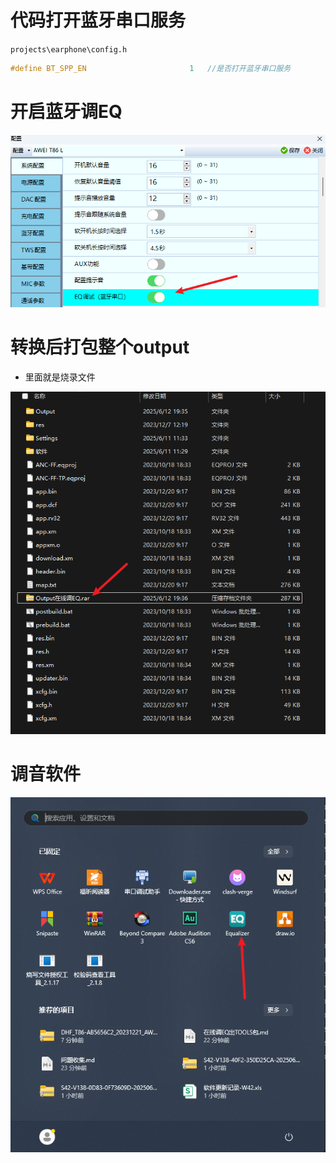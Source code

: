 # 代码打开蓝牙串口服务

`projects\earphone\config.h`

```c
#define BT_SPP_EN                       1   //是否打开蓝牙串口服务
```

# 开启蓝牙调EQ

![image-20250612193447562](./在线调EQ出TOOLS包.assets/image-20250612193447562.png)

# 转换后打包整个output

- 里面就是烧录文件

![image-20250612193716215](./在线调EQ出TOOLS包.assets/image-20250612193716215.png)

# 调音软件

![image-20250612193733062](./在线调EQ出TOOLS包.assets/image-20250612193733062.png)